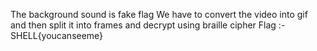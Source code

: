 The background sound is fake flag We have to convert the video into gif and then split it into frames and decrypt using braille cipher
Flag :- SHELL{youcanseeme}

